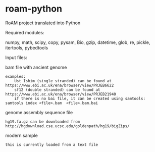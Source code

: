 # roam-python
RoAM project translated into Python

Required modules:

numpy, math, scipy, copy, pysam, Bio, gzip, datetime, glob, re, pickle, itertools, pybedtools

Input files:

bam file with ancient genome

    examples:
		Ust Ishim (single stranded) can be found at https://www.ebi.ac.uk/ena/browser/view/PRJEB6622
		sf12 (double stranded) can be found at https://www.ebi.ac.uk/ena/browser/view/PRJEB21940
		if there is no bai file, it can be created using samtools: samtools index <file>.bam  <file>.bam.bai
		
		
genome assembly sequence file

    hg19.fa.gz can be downloaded from http://hgdownload.cse.ucsc.edu/goldenpath/hg19/bigZips/
		
modern sample

    this is currently loaded from a text file
  

